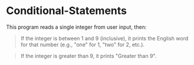 # Conditional-Statements
This program reads a single integer from user input, then:

> If the integer is between 1 and 9 (inclusive), it prints the English word for that number (e.g., "one" for 1, "two" for 2, etc.).

> If the integer is greater than 9, it prints "Greater than 9".
